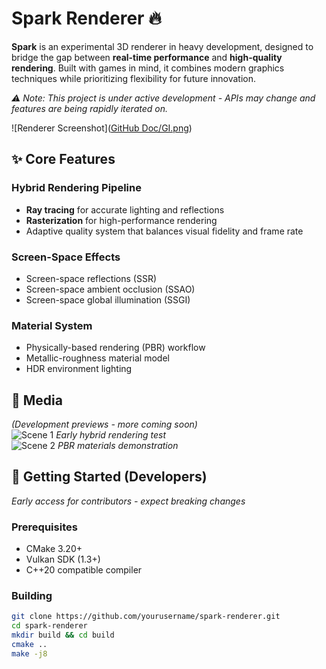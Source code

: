 # Spark Renderer 🔥

**Spark** is an experimental 3D renderer in heavy development, designed to bridge the gap between **real-time performance** and **high-quality rendering**. Built with games in mind, it combines modern graphics techniques while prioritizing flexibility for future innovation.

*⚠️ Note: This project is under active development - APIs may change and features are being rapidly iterated on.*


![Renderer Screenshot]([GitHub Doc/GI.png](https://github.com/Sindel7898/Spark-Renderer/blob/main/GitHub%20Doc/GI.png))

## ✨ Core Features

### Hybrid Rendering Pipeline
- **Ray tracing** for accurate lighting and reflections
- **Rasterization** for high-performance rendering
- Adaptive quality system that balances visual fidelity and frame rate

### Screen-Space Effects
- Screen-space reflections (SSR)
- Screen-space ambient occlusion (SSAO)
- Screen-space global illumination (SSGI)

### Material System
- Physically-based rendering (PBR) workflow
- Metallic-roughness material model
- HDR environment lighting

## 📸 Media

*(Development previews - more coming soon)*  
![Scene 1](media/scene1.jpg) *Early hybrid rendering test*  
![Scene 2](media/scene2.jpg) *PBR materials demonstration*

## 🚀 Getting Started (Developers)

*Early access for contributors - expect breaking changes*

### Prerequisites
- CMake 3.20+
- Vulkan SDK (1.3+)
- C++20 compatible compiler

### Building
```bash
git clone https://github.com/yourusername/spark-renderer.git
cd spark-renderer
mkdir build && cd build
cmake ..
make -j8
